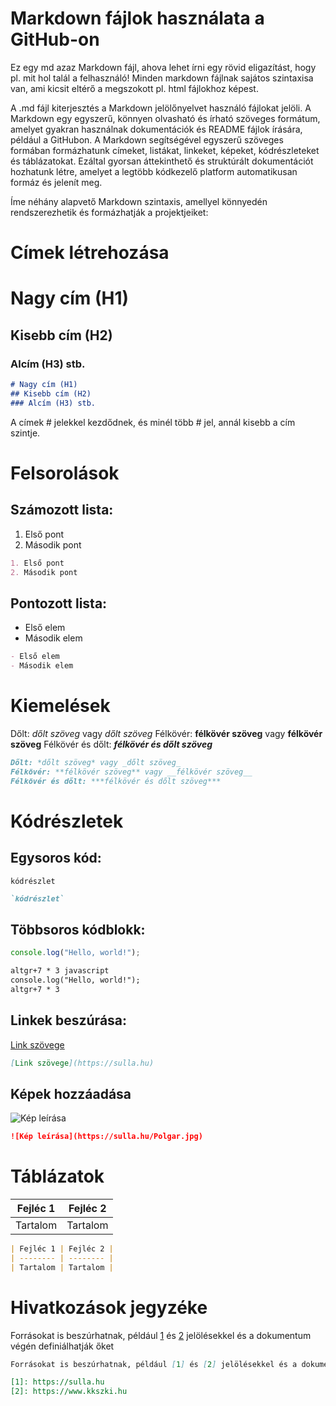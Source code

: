 # Markdown fájlok használata a GitHub-on
Ez egy md azaz Markdown fájl, ahova lehet írni egy rövid eligazítást, hogy pl. mit hol talál a felhasználó!
Minden markdown fájlnak sajátos szintaxisa van, ami kicsit eltérő a megszokott pl. html fájlokhoz képest.

A .md fájl kiterjesztés a Markdown jelölőnyelvet használó fájlokat jelöli. A Markdown egy egyszerű, könnyen olvasható és írható szöveges formátum, amelyet gyakran használnak dokumentációk és README fájlok írására, például a GitHubon. A Markdown segítségével egyszerű szöveges formában formázhatunk címeket, listákat, linkeket, képeket, kódrészleteket és táblázatokat. Ezáltal gyorsan áttekinthető és struktúrált dokumentációt hozhatunk létre, amelyet a legtöbb kódkezelő platform automatikusan formáz és jelenít meg.

 Íme néhány alapvető Markdown szintaxis, amellyel könnyedén rendszerezhetik és formázhatják a projektjeiket:

# Címek létrehozása

# Nagy cím (H1)
## Kisebb cím (H2)
### Alcím (H3) stb.
```Markdown
# Nagy cím (H1)
## Kisebb cím (H2)
### Alcím (H3) stb.
```
A címek # jelekkel kezdődnek, és minél több # jel, annál kisebb a cím szintje.

# Felsorolások

## Számozott lista:
1. Első pont
2. Második pont
```Markdown
1. Első pont
2. Második pont
```
## Pontozott lista:
- Első elem
- Második elem
```Markdown
- Első elem
- Második elem
```
# Kiemelések

Dőlt: *dőlt szöveg* vagy _dőlt szöveg_
Félkövér: **félkövér szöveg** vagy __félkövér szöveg__
Félkövér és dőlt: ***félkövér és dőlt szöveg***
```Markdown
Dőlt: *dőlt szöveg* vagy _dőlt szöveg_
Félkövér: **félkövér szöveg** vagy __félkövér szöveg__
Félkövér és dőlt: ***félkövér és dőlt szöveg***
```
# Kódrészletek

## Egysoros kód:
`kódrészlet`
```Markdown
`kódrészlet`
```
## Többsoros kódblokk:
```javascript
console.log("Hello, world!");
```
```Markdown
altgr+7 * 3 javascript
console.log("Hello, world!");
altgr+7 * 3
```
## Linkek beszúrása:
[Link szövege](https://sulla.hu)
```Markdown
[Link szövege](https://sulla.hu)
```
## Képek hozzáadása
![Kép leírása](https://sulla.hu/Polgar.jpg)
```Markdown
![Kép leírása](https://sulla.hu/Polgar.jpg)
```
# Táblázatok
| Fejléc 1 | Fejléc 2 |
| -------- | -------- |
| Tartalom | Tartalom |
```Markdown
| Fejléc 1 | Fejléc 2 |
| -------- | -------- |
| Tartalom | Tartalom |
```
# Hivatkozások jegyzéke
Forrásokat is beszúrhatnak, például [1] és [2] jelölésekkel és a dokumentum végén definiálhatják őket

[1]: https://sulla.hu
[2]: https://www.kkszki.hu
```Markdown
Forrásokat is beszúrhatnak, például [1] és [2] jelölésekkel és a dokumentum végén definiálhatják őket

[1]: https://sulla.hu
[2]: https://www.kkszki.hu
```
